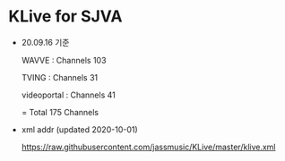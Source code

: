 # KLive for SJVA

* 20.09.16 기준

   WAVVE : Channels 103
   
   TVING : Channels 31
   
   videoportal : Channels 41
   
   = Total 175 Channels

* xml addr (updated 2020-10-01)

  https://raw.githubusercontent.com/jassmusic/KLive/master/klive.xml


